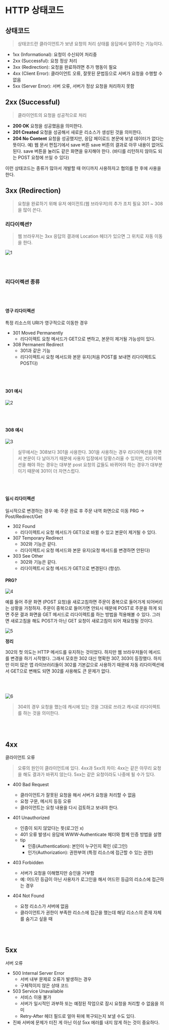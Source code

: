 # HTTP 상태코드

## 상태코드

> 상태코드란 클라이언트가 보낸 요청의 처리 상태를 응답에서 알려주는 기능이다.

- 1xx (Informational): 요청이 수신되어 처리중
- 2xx (Successful): 요청 정상 처리
- 3xx (Redirection): 요청을 완료하려면 추가 행동이 필요
- 4xx (Client Error): 클라이언트 오류, 잘못된 문법등으로 서버가 요청을 수행할 수 없음
- 5xx (Server Error): 서버 오류, 서버가 정상 요청을 처리하지 못함

## 2xx (Successful)

> 클라이언트의 요청을 성공적으로 처리

- **200 OK**
  요청을 성공했음을 의미한다.
- **201 Created**
  요청을 성공해서 새로운 리소스가 생성된 것을 의미한다.
- **204 No Content**
  요청을 성공했지만, 응답 페이로드 본문에 보낼 데이터가 없다는 뜻이다.
  예) 웹 문서 편집기에서 save 버튼
  save 버튼의 결과로 아무 내용이 없어도 된다.
  save 버튼을 눌러도 같은 화면을 유지해야 한다.
  (바디를 리턴하지 않아도 되는 POST 요청에 쓰일 수 있다)

이런 상태코드는 종류가 많아서 개발할 때 어디까지 사용하자고 협의를 한 후에 사용을 한다.

## 3xx (Redirection)

> 요청을 완료하기 위해 유저 에이전트(웹 브라우저)의 추가 조치 필요
> 301 ~ 308을 많이 쓴다.

### 리다이렉션?

> 웹 브라우저는 3xx 응답의 결과에 Location 헤더가 있으면 그 위치로 자동 이동을 한다.

![1](images/http_status_code/1.png)

<br /><br />

### 리다이렉션 종류

<br /><br />

#### 영구 리다이렉션

특정 리소스의 URI가 영구적으로 이동한 경우

- 301 Moved Permanently
  - 리다이렉트 요청 메서드가 GET으로 변하고, 본문이 제거될 가능성이 있다.
- 308 Permanent Redirect
  - 301과 같은 기능
  - 리다이렉트시 요청 메서드와 본문 유지(처음 POST를 보내면 리다이렉트도 POST다)

<br /><br />

#### 301 예시

![2](images/http_status_code/2.png)

<br /><br />

#### 308 예시

![3](images/http_status_code/3.png)

> 실무에서는 308보다 301을 사용한다. 301을 사용하는 경우 리다이렉션을 하면서 본문이 다 날아가기 때문에 사용자 입장에서 당황스러울 수 있지만, 리다이렉션을 해야 하는 경우는 대부분 post 요청의 값들도 바뀌어야 하는 경우가 대부분이기 때문에 301이 더 자연스럽다.

<br /><br />

#### 일시 리다이렉션

일시적으로 변경하는 경우
예: 주문 완료 후 주문 내역 화면으로 이동
PRG -> Post/Redirect/Get

- 302 Found
  - 리다이렉트시 요청 메서드가 GET으로 바뀔 수 있고 본문이 제거될 수 있다.
- 307 Temporary Redirect
  - 302와 기능은 같다.
  - 리다이렉트시 요청 메서드와 본문 유지(요청 메서드를 변경하면 안된다)
- 303 See Other
  - 302와 기능은 같다.
  - 리다이렉트시 요청 메서드가 GET으로 변경된다 (항상).

#### PRG?

![4](images/http_status_code/4.png)

예를 들어 주문 화면 (POST 요청)을 새로고침하면 주문이 중복으로 들어가게 되어버리는 상황을 가정하자. 주문이 중복으로 들어가면 안되시 때문에 POST로 주문을 하게 되면 주문 결과 화면을 GET 메서드로 리다이렉트를 하는 방법을 적용해볼 수 있다.
그러면 새로고침을 해도 POST가 아닌 GET 요청이 새로고침이 되어 재요청될 것이다.

![5](images/http_status_code/5.png)

**정리**

302의 첫 의도는 HTTP 메서드를 유지하는 것이었다.
하지만 웹 브라우저들이 메서드를 변경을 하기 시작했다.
그래서 모호한 302 대신 명확한 307, 303이 등장했다. 하지만 이미 많은 앱 라이브러리들이 302를 기본값으로 사용하기 때문에 자동 리다이렉션에서 GET으로 변해도 되면 302를 사용해도 큰 문제가 없다.

<br /><br />

![6](images/http_status_code/6.png)

> 304의 경우 요청을 했는데 캐시에 있는 것을 그대로 쓰라고 캐시로 리다이렉트를 하는 것을 의미한다.

<br /><br />

## 4xx

클라이언트 오류

> 오류의 원인이 클라이언트에 있다.
> 4xx과 5xx의 차이:
> 4xx는 같은 아무리 요청을 해도 결과가 바뀌지 않는다.
> 5xx는 같은 요청이라도 나중에 될 수가 있다.

- 400 Bad Request
  - 클라이언트가 잘못된 요청을 해서 서버가 요청을 처리할 수 없음
  - 요청 구문, 메시지 등등 오류
  - 클라이언트는 요청 내용을 다시 검토하고 보내야 한다.
- 401 Unauthorized
  - 인증이 되지 않았다는 뜻(로그인 x)
  - 401 오류 발생시 응답에 WWW-Authenticate 헤더와 함께 인증 방법을 설명
  - tip
    - 인증(Authentication): 본인이 누구인지 확인 (로그인)
    - 인가(Authorization): 권한부여 (특정 리소스에 접근할 수 있는 권한)
- 403 Forbidden

  - 서버가 요청을 이해했지만 승인을 거부함
  - 예: 어드민 등급이 아닌 사용자가 로그인을 해서 어드민 등급의 리소스에 접근하는 경우

- 404 Not Found

  - 요청 리소스가 서버에 없음
  - 클라이언트가 권한이 부족한 리소스에 접근을 했는데 해당 리소스의 존재 자체를 숨기고 싶을 때

  <br /><br />

## 5xx

서버 오류

- 500 Internal Server Error
  - 서버 내부 문제로 오류가 발생하는 경우
  - 구체적이지 않은 상태 코드
- 503 Service Unavailable
  - 서비스 이용 불가
  - 서버가 일시적인 과부하 또는 예정된 작업으로 잠시 요청을 처리할 수 없음을 의미
  - Retry-After 헤더 필드로 얼마 뒤에 복구되는지 보낼 수도 있다.
- 진짜 서버에 문제가 터진 게 아닌 이상 5xx 에러를 내지 않게 하는 것이 중요하다.
